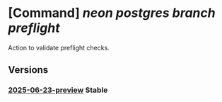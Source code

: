 # [Command] _neon postgres branch preflight_

Action to validate preflight checks.

## Versions

### [2025-06-23-preview](/Resources/mgmt-plane/L3N1YnNjcmlwdGlvbnMve30vcmVzb3VyY2Vncm91cHMve30vcHJvdmlkZXJzL25lb24ucG9zdGdyZXMvb3JnYW5pemF0aW9ucy97fS9wcm9qZWN0cy97fS9icmFuY2hlcy97fS9wcmVmbGlnaHQ=/2025-06-23-preview.xml) **Stable**

<!-- mgmt-plane /subscriptions/{}/resourcegroups/{}/providers/neon.postgres/organizations/{}/projects/{}/branches/{}/preflight 2025-06-23-preview -->
